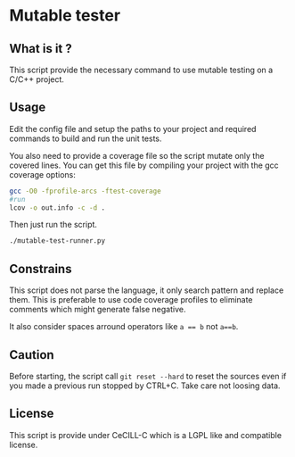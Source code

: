 Mutable tester
==============

What is it ?
------------

This script provide the necessary command to use mutable testing on a C/C++ project.

Usage
-----

Edit the config file and setup the paths to your project and required commands to 
build and run the unit tests.

You also need to provide a coverage file so the script mutate only the covered lines.
You can get this file by compiling your project with the gcc coverage options:

```sh
gcc -O0 -fprofile-arcs -ftest-coverage
#run
lcov -o out.info -c -d .
```

Then just run the script.

```sh
./mutable-test-runner.py
```

Constrains
----------

This script does not parse the language, it only search pattern and replace them.
This is preferable to use code coverage profiles to eliminate comments which
might generate false negative.

It also consider spaces arround operators like `a == b` not `a==b`.

Caution
-------

Before starting, the script call `git reset --hard` to reset the sources
even if you made a previous run stopped by CTRL+C. Take care not loosing 
data.

License
-------

This script is provide under CeCILL-C which is a LGPL like and compatible license.
